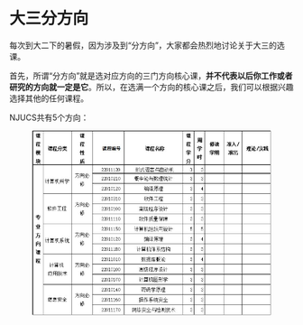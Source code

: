 # 大三分方向

​每次到大二下的暑假，因为涉及到“分方向”，大家都会热烈地讨论关于大三的选课。

首先，所谓“分方向”就是选对应方向的三门方向核心课，**并不代表以后你工作或者研究的方向就一定是它**。所以，在选满一个方向的核心课之后，我们可以根据兴趣选择其他的任何课程。

NJUCS共有5个方向：

<figure><img src="../../.gitbook/assets/方向课程.jpg" alt=""><figcaption></figcaption></figure>

